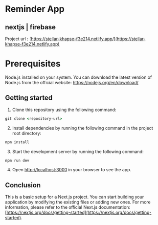 # Reminder App

## nextjs | firebase 

Project url : [https://stellar-khapse-f3e214.netlify.app/](https://stellar-khapse-f3e214.netlify.app)

# Prerequisites

Node.js installed on your system. You can download the latest version of Node.js from the official website: https://nodejs.org/en/download/

## Getting started
1. Clone this repository using the following command:
```cmd
git clone <repository-url>
```
2. Install dependencies by running the following command in the project root directory:
```python
npm install
```
3. Start the development server by running the following command:
```bash
npm run dev
```
4. Open [http://localhost:3000](http://localhost:3000) in your browser to see the app.

## Conclusion

This is a basic setup for a Next.js project. You can start building your application by modifying the existing files or adding new ones. For more information, please refer to the official Next.js documentation: [https://nextjs.org/docs/getting-started](https://nextjs.org/docs/getting-started).





